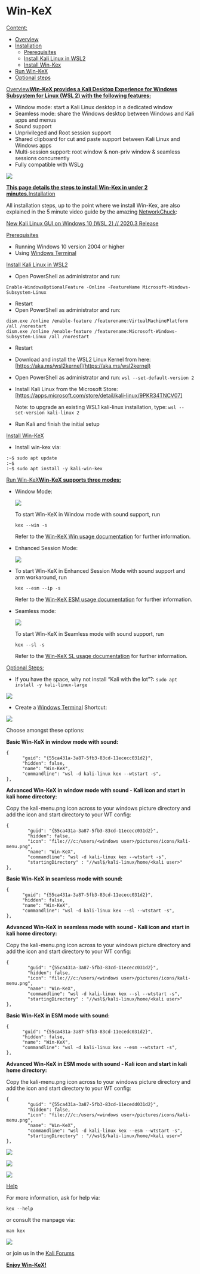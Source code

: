# Win-KeX

[Content:](broken-reference)

* [Overview](broken-reference)
* [Installation](broken-reference)
  * [Prerequisites](broken-reference)
  * [Install Kali Linux in WSL2](broken-reference)
  * [Install Win-Kex](broken-reference)
* [Run Win-KeX](broken-reference)
* [Optional steps](broken-reference)

[Overview](broken-reference)[**Win-KeX provides a Kali Desktop Experience for Windows Subsystem for Linux (WSL 2) with the following features:**](broken-reference)

* Window mode: start a Kali Linux desktop in a dedicated window
* Seamless mode: share the Windows desktop between Windows and Kali apps and menus
* Sound support
* Unprivileged and Root session support
* Shared clipboard for cut and paste support between Kali Linux and Windows apps
* Multi-session support: root window & non-priv window & seamless sessions concurrently
* Fully compatible with WSLg

[![](<../../../.gitbook/assets/win kex sl (1).png>)](<../../../.gitbook/assets/win kex sl (1).png>)

[**This page details the steps to install Win-Kex in under 2 minutes.**](broken-reference)[Installation](broken-reference)

All installation steps, up to the point where we install Win-Kex, are also explained in the 5 minute video guide by the amazing [NetworkChuck](https://twitter.com/NetWorkChuck):

[New Kali Linux GUI on Windows 10 (WSL 2) // 2020.3 Release](https://www.youtube.com/watch?v=dgdOILL1184)

[Prerequisites](broken-reference)

* Running Windows 10 version 2004 or higher
* Using [Windows Terminal](https://www.microsoft.com/en-us/p/windows-terminal/9n0dx20hk701)

[Install Kali Linux in WSL2](broken-reference)

* Open PowerShell as administrator and run:

```
Enable-WindowsOptionalFeature -Online -FeatureName Microsoft-Windows-Subsystem-Linux
```

* Restart
* Open PowerShell as administrator and run:

```
dism.exe /online /enable-feature /featurename:VirtualMachinePlatform /all /norestart
dism.exe /online /enable-feature /featurename:Microsoft-Windows-Subsystem-Linux /all /norestart
```

* Restart
* Download and install the WSL2 Linux Kernel from here: [https://aka.ms/wsl2kernel](https://aka.ms/wsl2kernel)
* Open PowerShell as administrator and run: `wsl --set-default-version 2`
*   Install Kali Linux from the Microsoft Store: \[https://apps.microsoft.com/store/detail/kali-linux/9PKR34TNCV07]

    Note: to upgrade an existing WSL1 kali-linux installation, type: `wsl --set-version kali-linux 2`
* Run Kali and finish the initial setup

[Install Win-KeX](broken-reference)

* Install win-kex via:

```
:~$ sudo apt update
:~$
:~$ sudo apt install -y kali-win-kex
```

[Run Win-KeX](broken-reference)[**Win-KeX supports three modes:**](broken-reference)

*   Window Mode:

    [![](<../../../.gitbook/assets/win kex (2).png>)](<../../../.gitbook/assets/win kex (2).png>)

    To start Win-KeX in Window mode with sound support, run

    `kex --win -s`

    Refer to the [Win-KeX Win usage documentation](broken-reference) for further information.
*   Enhanced Session Mode:

    [![](<../../../.gitbook/assets/win kex 2 (1).png>)](<../../../.gitbook/assets/win kex 2 (1).png>)
*   To start Win-KeX in Enhanced Session Mode with sound support and arm workaround, run

    `kex --esm --ip -s`

    Refer to the [Win-KeX ESM usage documentation](broken-reference) for further information.
*   Seamless mode:

    [![](<../../../.gitbook/assets/win kex sl (1).png>)](<../../../.gitbook/assets/win kex sl (1).png>)

    To start Win-KeX in Seamless mode with sound support, run

    `kex --sl -s`

    Refer to the [Win-KeX SL usage documentation](broken-reference) for further information.

[Optional Steps:](broken-reference)

* If you have the space, why not install “Kali with the lot”?: `sudo apt install -y kali-linux-large`

[![](<../../../.gitbook/assets/win kex thelot.png>)](<../../../.gitbook/assets/win kex thelot.png>)

* Create a [Windows Terminal](https://www.microsoft.com/en-us/p/windows-terminal/9n0dx20hk701) Shortcut:

[![](<../../../.gitbook/assets/win kex wt1.png>)](<../../../.gitbook/assets/win kex wt1.png>)

Choose amongst these options:

**Basic Win-KeX in window mode with sound:**

```
{
      "guid": "{55ca431a-3a87-5fb3-83cd-11ececc031d2}",
      "hidden": false,
      "name": "Win-KeX",
      "commandline": "wsl -d kali-linux kex --wtstart -s",
},
```

**Advanced Win-KeX in window mode with sound - Kali icon and start in kali home directory:**

Copy the kali-menu.png icon across to your windows picture directory and add the icon and start directory to your WT config:

```
{
        "guid": "{55ca431a-3a87-5fb3-83cd-11ececc031d2}",
        "hidden": false,
        "icon": "file:///c:/users/<windows user>/pictures/icons/kali-menu.png",
        "name": "Win-KeX",
        "commandline": "wsl -d kali-linux kex --wtstart -s",
        "startingDirectory" : "//wsl$/kali-linux/home/<kali user>"
},
```

**Basic Win-KeX in seamless mode with sound:**

```
{
      "guid": "{55ca431a-3a87-5fb3-83cd-11ececc031d2}",
      "hidden": false,
      "name": "Win-KeX",
      "commandline": "wsl -d kali-linux kex --sl --wtstart -s",
},
```

**Advanced Win-KeX in seamless mode with sound - Kali icon and start in kali home directory:**

Copy the kali-menu.png icon across to your windows picture directory and add the icon and start directory to your WT config:

```
{
        "guid": "{55ca431a-3a87-5fb3-83cd-11ececc031d2}",
        "hidden": false,
        "icon": "file:///c:/users/<windows user>/pictures/icons/kali-menu.png",
        "name": "Win-KeX",
        "commandline": "wsl -d kali-linux kex --sl --wtstart -s",
        "startingDirectory" : "//wsl$/kali-linux/home/<kali user>"
},
```

**Basic Win-KeX in ESM mode with sound:**

```
{
      "guid": "{55ca431a-3a87-5fb3-83cd-11ecedc031d2}",
      "hidden": false,
      "name": "Win-KeX",
      "commandline": "wsl -d kali-linux kex --esm --wtstart -s",
},
```

**Advanced Win-KeX in ESM mode with sound - Kali icon and start in kali home directory:**

Copy the kali-menu.png icon across to your windows picture directory and add the icon and start directory to your WT config:

```
{
        "guid": "{55ca431a-3a87-5fb3-83cd-11ecedd031d2}",
        "hidden": false,
        "icon": "file:///c:/users/<windows user>/pictures/icons/kali-menu.png",
        "name": "Win-KeX",
        "commandline": "wsl -d kali-linux kex --esm --wtstart -s",
        "startingDirectory" : "//wsl$/kali-linux/home/<kali user>"
},
```

[![](<../../../.gitbook/assets/win kex wt1.png>)](<../../../.gitbook/assets/win kex wt1.png>)

[![](<../../../.gitbook/assets/win kex wt2.png>)](<../../../.gitbook/assets/win kex wt2.png>)

[![](<../../../.gitbook/assets/win kex full (1).png>)](<../../../.gitbook/assets/win kex full (1).png>)

[Help](broken-reference)

For more information, ask for help via:

`kex --help`

or consult the manpage via:

`man kex`

[![](../../../.gitbook/assets/manpage.png)](../../../.gitbook/assets/manpage.png)

or join us in the [Kali Forums](https://forums.kali.org/)

[**Enjoy Win-KeX!**](broken-reference)
